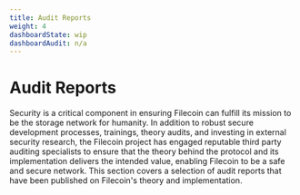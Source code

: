 ```yaml
---
title: Audit Reports
weight: 4
dashboardState: wip
dashboardAudit: n/a
---
```


# Audit Reports

Security is a critical component in ensuring Filecoin can fulfill its mission to be the storage network for humanity. In addition to robust secure development processes, trainings, theory audits, and investing in external security research, the Filecoin project has engaged reputable third party auditing specialists to ensure that the theory behind the protocol and its implementation delivers the intended value, enabling Filecoin to be a safe and secure network. This section covers a selection of audit reports that have been published on Filecoin's theory and implementation.
